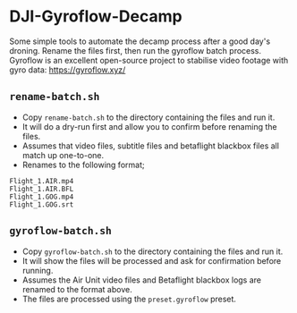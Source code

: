# DJI-Gyroflow-Decamp

Some simple tools to automate the decamp process after a good day's droning.
Rename the files first, then run the gyroflow batch process.
Gyroflow is an excellent open-source project to stabilise video footage with gyro data:
https://gyroflow.xyz/


## `rename-batch.sh`

* Copy `rename-batch.sh` to the directory containing the files and run it.
* It will do a dry-run first and allow you to confirm before renaming the files.
* Assumes that video files, subtitle files and betaflight blackbox files all match up one-to-one.
* Renames to the following format;

```
Flight_1.AIR.mp4
Flight_1.AIR.BFL
Flight_1.GOG.mp4
Flight_1.GOG.srt
```


## `gyroflow-batch.sh`

* Copy `gyroflow-batch.sh` to the directory containing the files and run it.
* It will show the files will be processed and ask for confirmation before running. 
* Assumes the Air Unit video files and Betaflight blackbox logs are renamed to the format above.
* The files are processed using the `preset.gyroflow` preset.
